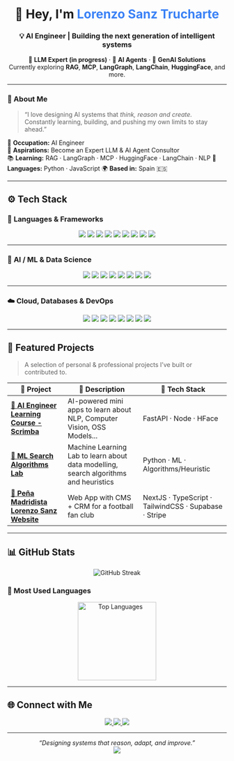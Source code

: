 
<!-- 🌌 README — Lorenzo Sanz Trucharte -->

<h1 align="center">👋 Hey, I'm <span style="color:#3B82F6;">Lorenzo Sanz Trucharte</span></h1>
<h3 align="center">💡 AI Engineer | Building the next generation of intelligent systems</h3>

<p align="center">
🚀 <b>LLM Expert (in progress)</b> · 🧠 <b>AI Agents</b> · 🤖 <b>GenAI Solutions</b><br>
Currently exploring <b>RAG</b>, <b>MCP</b>, <b>LangGraph</b>, <b>LangChain</b>, <b>HuggingFace</b>, and more.
</p>

---

### 🧭 About Me

> “I love designing AI systems that *think, reason and create.*  
> Constantly learning, building, and pushing my own limits to stay ahead.”

💼 **Occupation:** AI Engineer  
🎯 **Aspirations:** Become an Expert LLM & AI Agent Consultor  
📚 **Learning:** RAG · LangGraph · MCP · HuggingFace · LangChain · NLP 
💬 **Languages:** Python · JavaScript
🌍 **Based in:** Spain 🇪🇸

---

## ⚙️ Tech Stack

### 🐍 **Languages & Frameworks**
<p align="center">
  <img src="https://img.shields.io/badge/Python-3776AB?logo=python&logoColor=white&style=for-the-badge"/>
  <img src="https://img.shields.io/badge/Flask-000000?logo=flask&logoColor=white&style=for-the-badge"/>
  <img src="https://img.shields.io/badge/FastAPI-009688?logo=fastapi&logoColor=white&style=for-the-badge"/>
  <img src="https://img.shields.io/badge/JavaScript-F7E018?logo=javascript&logoColor=black&style=for-the-badge"/>
  <img src="https://img.shields.io/badge/Node.js-026E00?logo=node.js&logoColor=white&style=for-the-badge"/>
  <img src="https://img.shields.io/badge/React-149ECA?logo=react&logoColor=white&style=for-the-badge"/>
  <img src="https://img.shields.io/badge/Next.js-000000?logo=nextdotjs&logoColor=white&style=for-the-badge"/>
  <img src="https://img.shields.io/badge/TypeScript-2D79C7?logo=typescript&logoColor=white&style=for-the-badge"/>
  <img src="https://img.shields.io/badge/TailwindCSS-38BDF8?logo=tailwindcss&logoColor=white&style=for-the-badge"/>
</p>

---

### 🤖 **AI / ML & Data Science**
<p align="center">
  <img src="https://img.shields.io/badge/HuggingFace-FFD21E?logo=huggingface&logoColor=black&style=for-the-badge"/>
  <img src="https://img.shields.io/badge/LangChain-0C4A6E?style=for-the-badge"/>
  <img src="https://img.shields.io/badge/LangGraph-3B82F6?style=for-the-badge"/>
  <img src="https://img.shields.io/badge/TensorFlow-FF6F00?logo=tensorflow&logoColor=white&style=for-the-badge"/>
  <img src="https://img.shields.io/badge/PyTorch-EE4C2C?logo=pytorch&logoColor=white&style=for-the-badge"/>
  <img src="https://img.shields.io/badge/Keras-D00000?logo=keras&logoColor=white&style=for-the-badge"/>
  <img src="https://img.shields.io/badge/pandas-150458?logo=pandas&logoColor=white&style=for-the-badge"/>
  <img src="https://img.shields.io/badge/scikit--learn-F89939?logo=scikitlearn&logoColor=white&style=for-the-badge"/>
</p>

---

### ☁️ **Cloud, Databases & DevOps**
<p align="center">
  <img src="https://img.shields.io/badge/GCP-4285F4?logo=googlecloud&logoColor=white&style=for-the-badge"/>
  <img src="https://img.shields.io/badge/Azure_DevOps-0078D7?logo=azuredevops&logoColor=white&style=for-the-badge"/>
  <img src="https://img.shields.io/badge/MySQL-00618B?logo=mysql&logoColor=white&style=for-the-badge"/>
  <img src="https://img.shields.io/badge/MongoDB-00ED64?logo=mongodb&logoColor=white&style=for-the-badge"/>
  <img src="https://img.shields.io/badge/Linux-FCC624?logo=linux&logoColor=black&style=for-the-badge"/>
  <img src="https://img.shields.io/badge/Git-F05032?logo=git&logoColor=white&style=for-the-badge"/>
  <img src="https://img.shields.io/badge/Jupyter-FF6F00?logo=jupyter&logoColor=white&style=for-the-badge"/>
  <img src="https://img.shields.io/badge/Markdown-000000?logo=markdown&logoColor=white&style=for-the-badge"/>
</p>

---

## 🌟 Featured Projects

> A selection of personal & professional projects I’ve built or contributed to.  

| 🚀 Project | 🧩 Description | 🧠 Tech Stack |
|-------------|----------------|---------------|
| [🔗 **AI Engineer Learning Course - Scrimba**](https://github.com/lorensation/ai-engineer-scrimba-course) | AI-powered mini apps to learn about NLP, Computer Vision, OSS Models... | FastAPI · Node · HFace |
| [🔗 **ML Search Algorithms Lab**](https://github.com/gisi-ai/search-lab-lorensation) | Machine Learning Lab to learn about data modelling, search algorithms and heuristics | Python · ML · Algorithms/Heuristic |
| [🔗 **Peña Madridista Lorenzo Sanz Website**](https://github.com/lorensation/penya-madridista) | Web App with CMS + CRM for a football fan club | NextJS · TypeScript · TailwindCSS · Supabase · Stripe |

---

## 📊 GitHub Stats

<p align="center">
  <img src="https://github-readme-streak-stats.herokuapp.com?user=lorensation&theme=tokyonight&hide_border=true" alt="GitHub Streak" />
</p>

### 🧮 Most Used Languages

<p align="center">
  <img 
    src="https://github-readme-stats.vercel.app/api/top-langs/?username=lorensation&layout=compact&theme=tokyonight&hide_border=true&langs_count=10" 
    alt="Top Languages" 
    height="180px"
  />
</p>

---

## 🌐 Connect with Me

<p align="center">
  <a href="https://www.linkedin.com/in/lorenzo-sanz-trucharte-534467121/" target="_blank">
    <img src="https://img.shields.io/badge/LinkedIn-0A66C2?logo=linkedin&logoColor=white&style=for-the-badge"/>
  </a>
  <a href="mailto:lsanztrucharte@gmail.com">
    <img src="https://img.shields.io/badge/Email-D14836?logo=gmail&logoColor=white&style=for-the-badge"/>
  </a>
  <a href="https://github.com/lorensation">
    <img src="https://img.shields.io/badge/GitHub-181717?logo=github&logoColor=white&style=for-the-badge"/>
  </a>
</p>

---

<p align="center">
  <i>“Designing systems that reason, adapt, and improve.”</i><br>
  <img src="https://img.shields.io/badge/Made_with_❤️_by_Lorenzo_Sanz_Trucharte-000000?style=flat-square"/>
</p>

